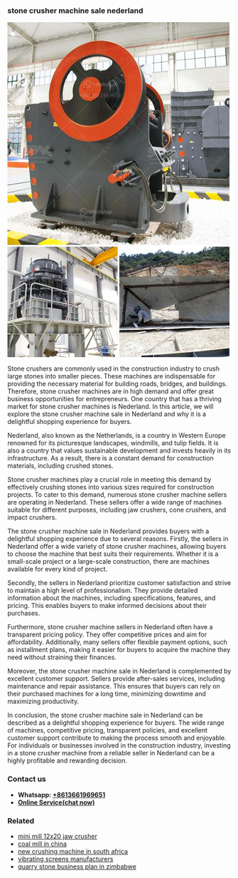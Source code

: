 <h3>stone crusher machine sale nederland</h3><img src='1708587404.jpg' alt=''><p>Stone crushers are commonly used in the construction industry to crush large stones into smaller pieces. These machines are indispensable for providing the necessary material for building roads, bridges, and buildings. Therefore, stone crusher machines are in high demand and offer great business opportunities for entrepreneurs. One country that has a thriving market for stone crusher machines is Nederland. In this article, we will explore the stone crusher machine sale in Nederland and why it is a delightful shopping experience for buyers.</p><p>Nederland, also known as the Netherlands, is a country in Western Europe renowned for its picturesque landscapes, windmills, and tulip fields. It is also a country that values sustainable development and invests heavily in its infrastructure. As a result, there is a constant demand for construction materials, including crushed stones.</p><p>Stone crusher machines play a crucial role in meeting this demand by effectively crushing stones into various sizes required for construction projects. To cater to this demand, numerous stone crusher machine sellers are operating in Nederland. These sellers offer a wide range of machines suitable for different purposes, including jaw crushers, cone crushers, and impact crushers.</p><p>The stone crusher machine sale in Nederland provides buyers with a delightful shopping experience due to several reasons. Firstly, the sellers in Nederland offer a wide variety of stone crusher machines, allowing buyers to choose the machine that best suits their requirements. Whether it is a small-scale project or a large-scale construction, there are machines available for every kind of project.</p><p>Secondly, the sellers in Nederland prioritize customer satisfaction and strive to maintain a high level of professionalism. They provide detailed information about the machines, including specifications, features, and pricing. This enables buyers to make informed decisions about their purchases.</p><p>Furthermore, stone crusher machine sellers in Nederland often have a transparent pricing policy. They offer competitive prices and aim for affordability. Additionally, many sellers offer flexible payment options, such as installment plans, making it easier for buyers to acquire the machine they need without straining their finances.</p><p>Moreover, the stone crusher machine sale in Nederland is complemented by excellent customer support. Sellers provide after-sales services, including maintenance and repair assistance. This ensures that buyers can rely on their purchased machines for a long time, minimizing downtime and maximizing productivity.</p><p>In conclusion, the stone crusher machine sale in Nederland can be described as a delightful shopping experience for buyers. The wide range of machines, competitive pricing, transparent policies, and excellent customer support contribute to making the process smooth and enjoyable. For individuals or businesses involved in the construction industry, investing in a stone crusher machine from a reliable seller in Nederland can be a highly profitable and rewarding decision.</p><h3>Contact us</h3><ul><li><strong>Whatsapp:&nbsp;<a href="https://wa.me/8613661969651">+8613661969651</a></strong></li><li><a href="https://swt.shibang-china.com/?git&amp;zhl&amp;stone crusher machine sale nederland"><strong>Online Service(chat now)</strong></a></li></ul><h3>Related</h3><ul><li><a href='mini mill 12x20 jaw crusher.md'>mini mill 12x20 jaw crusher</a></li><li><a href='coal mill in china.md'>coal mill in china</a></li><li><a href='new crushing machine in south africa.md'>new crushing machine in south africa</a></li><li><a href='vibrating screens manufacturers.md'>vibrating screens manufacturers</a></li><li><a href='quarry stone business plan in zimbabwe.md'>quarry stone business plan in zimbabwe</a></li></ul>